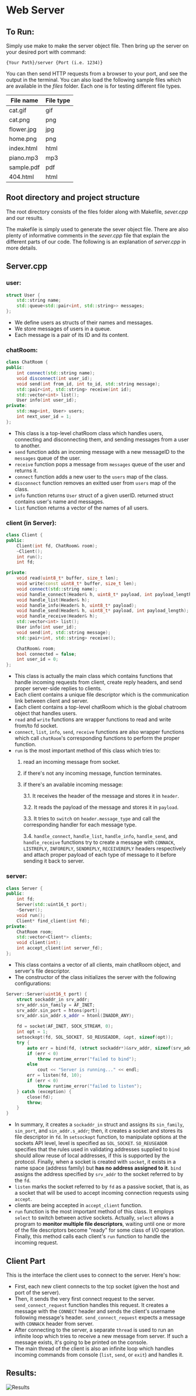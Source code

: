 # Web Server

## To Run:
Simply use make to make the server object file. Then bring up the server on your desired port with command:
```console
{Your Path}/server {Port (i.e. 1234)}
```

You can then send HTTP requests from a browser to your port, and see the output in the terminal.
You can also load the following sample files which are available in the *files* folder. Each one is for testing different file types.

<!-- `404.html` `cat.gif` `cat.png` `flower.jpg` `home.png` `index.html` `piano.mp3` `sample.pdf` -->

File name  | File type
------------- | -------------
cat.gif  | gif
cat.png  | png
flower.jpg  | jpg
home.png  | png
index.html  | html
piano.mp3  | mp3
sample.pdf  | pdf
404.html  | html



## Root directory and project structure

The root directory consists of the files folder along with Makefile, *sever.cpp* and our results.

The makefile is simply used to generate the sever object file. There are also plenty of informative comments in the *sever.cpp* file that explain the different parts of our code.
The following is an explanation of *server.cpp* in more details.

## Server.cpp
### user:
```Cpp
struct User {
    std::string name;
    std::queue<std::pair<int, std::string>> messages;
};
```
* We define users as structs of their names and messages. 
* We store messages of users in a queue.
* Each message is a pair of its ID and its content.
### chatRoom:

```Cpp
class ChatRoom {
public:
    int connect(std::string name);
    void disconnect(int user_id);
    void send(int from_id, int to_id, std::string message);
    std::pair<int, std::string> receive(int id);
    std::vector<int> list();
    User info(int user_id);
private:
    std::map<int, User> users;
    int next_user_id = 1;
};
```
* This class is a top-level chatRoom class which handles users, connecting and disconnecting them, and sending messages from a user to another.
* `send` function adds an incoming message with a new messageID to the `messages` queue of the user.
* `receive` function pops a message from `messages` queue of the user and returns it.
* `connect` function adds a new user to the `users` map of the class.
* `disconnect` function removes an exitted user from `users` map of the class.
* `info` function returns `User` struct of a given userID. returned struct contains user's name and messages.
* `list` function returns a vector of the names of all users.

### client (in Server):
```Cpp
class Client {
public:
    Client(int fd, ChatRoom& room);
    ~Client();
    int run();
    int fd;

private:
    void read(uint8_t* buffer, size_t len);
    void write(const uint8_t* buffer, size_t len);
    void connect(std::string name);
    void handle_connect(Header& h, uint8_t* payload, int payload_length);
    void handle_list(Header& h);
    void handle_info(Header& h, uint8_t* payload);
    void handle_send(Header& h, uint8_t* payload, int payload_length);
    void handle_receive(Header& h);
    std::vector<int> list();
    User info(int user_id);
    void send(int, std::string message);
    std::pair<int, std::string> receive();

    ChatRoom& room;
    bool connected = false;
    int user_id = 0;
};
```

* This class is actually the main class which contains functions that handle incoming requests from client, create reply headers, and send proper server-side replies to clients.
* Each client contains a unique file descriptor which is the communication link between client and server.
* Each client contains a top-level chatRoom which is the global chatroom object that handles users.
* `read` and `write` functions are wrapper functions to read and write from/to fd socket.
* `connect`, `list`, `info`, `send`, `receive` functions are also wrapper functions which call `chatRoom`'s corresponding functions to perform the proper function.
* `run` is the most important method of this class which tries to:
    1. read an incoming message from socket.
    2. if there's not any incoming message, function terminates.
    3. if there's an available incoming message:

        3.1. It receives the header of the message and stores it in `header`.
        
        3.2. It reads the payload of the message and stores it in `payload`.
        
        3.3. It tries to `switch` on `header.message_type` and call the corresponding handler for each message type.
        
        3.4. `handle_connect`, `handle_list`, `handle_info`, `handle_send`, and `handle_receive` functions try to create a message with `CONNACK`, `LISTREPLY`, `INFOREPLY`, `SENDREPLY`, `RECEIVEREPLY` headers respectively and attach proper payload of each type of message to it before sending it back to server.

### server:
```cpp
class Server {
public:
    int fd;
    Server(std::uint16_t port);
    ~Server();
    void run();
    Client* find_client(int fd);
private:
    ChatRoom room;
    std::vector<Client*> clients;
    void client(int);
    int accept_client(int server_fd);
};
```

* This class contains a vector of all clients, main chatRoom object, and server's file descriptor.
* The constructor of the class initializes the server with the following configurations:
```cpp
Server::Server(uint16_t port) {
    struct sockaddr_in srv_addr;
    srv_addr.sin_family = AF_INET;
    srv_addr.sin_port = htons(port);
    srv_addr.sin_addr.s_addr = htonl(INADDR_ANY);

    fd = socket(AF_INET, SOCK_STREAM, 0);
    int opt = 1;
    setsockopt(fd, SOL_SOCKET, SO_REUSEADDR, &opt, sizeof(opt));
    try {
        auto err = bind(fd, (struct sockaddr*)&srv_addr, sizeof(srv_addr));
        if (err < 0)
            throw runtime_error("failed to bind");
        else 
            cout << "Server is running..." << endl;
        err = listen(fd, 10);
        if (err < 0)
            throw runtime_error("failed to listen");
    } catch (exception) {
        close(fd);
        throw;
    }
}
```
* In summary, it creates a `sockaddr_in` struct and assigns its `sin_family`, `sin_port`, and `sin_addr.s_addr`; then, it creates a socket and stores its file descriptor in `fd`. In `setsockopt` function, to manipulate options at the sockets API level, level is specified as `SOL_SOCKET`. `SO_REUSEADDR` specifies that the rules used in validating addresses supplied to `bind` should allow reuse of local addresses, if this is supported by the protocol. Finally, when  a  socket  is created with `socket`, it exists in a name space (address family) but **has no address assigned to it**.  `bind` assigns the address specified by `srv_addr` to the socket  referred  to by  the  `fd`. 
* `listen` marks  the  socket referred to by `fd` as a passive socket, that is, as a socket that will be used to accept incoming connection requests using `accept`.
* clients are being accepted in `accept_client` function.
* `run` function is the most important method of this class. It employs `select` to switch between active sockets. Actually, `select` allows a program to **monitor multiple file descriptors**, waiting until one or more of the file descriptors become "ready" for some class of I/O operation. Finally, this method calls each client's `run` function to handle the incoming request.

## Client Part

This is the interface the client uses to connect to the server. Here's how:

* First, each new client connects to the tcp socket (given the host and port of the server). 
* Then, it sends the very first connect request to the server. `send_connect_request` function handles this request. It creates a message with the `CONNECT` header and sends the client's username following message's header. `send_connect_request` expects a message with `CONNACK` header from server.
* After connecting to the server, a separate `thread` is used to run an infinite loop which tries to receive a new message from server. If such a message exists, it's going to be printed on the console.
* The main thread of the client is also an infinite loop which handles incoming commands from console (`list`, `send`, or `exit`) and handles it.



## Results:
![Results](results.gif)
